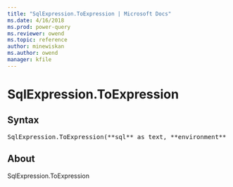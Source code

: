 ```yaml
---
title: "SqlExpression.ToExpression | Microsoft Docs"
ms.date: 4/16/2018
ms.prod: power-query
ms.reviewer: owend
ms.topic: reference
author: minewiskan
ms.author: owend
manager: kfile
---
```

# SqlExpression.ToExpression

## Syntax

<pre>
SqlExpression.ToExpression(**sql** as text, **environment** as record) as text
</pre>

## About

SqlExpression.ToExpression


  
